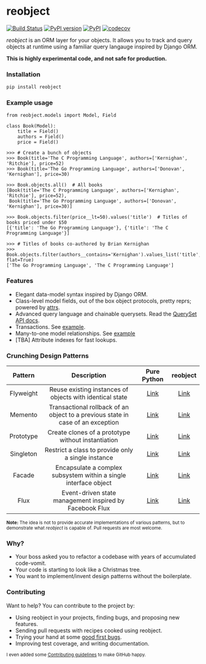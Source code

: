 # reobject

[![Build Status](https://travis-ci.org/onyb/reobject.svg?branch=master)](https://travis-ci.org/onyb/reobject)
[![PyPI version](https://badge.fury.io/py/reobject.svg)](https://badge.fury.io/py/reobject)
[![PyPI](https://img.shields.io/pypi/pyversions/reobject.svg)](https://pypi.python.org/pypi/reobject)
[![codecov](https://codecov.io/gh/onyb/reobject/branch/master/graph/badge.svg)](https://codecov.io/gh/onyb/reobject)

*reobject* is an ORM layer for your objects. It allows you to track and query
objects at runtime using a familiar query langauge inspired by Django ORM.


**This is highly experimental code, and not safe for production.**

### Installation

```sh
pip install reobject
```

### Example usage

```py3
from reobject.models import Model, Field

class Book(Model):
    title = Field()
    authors = Field()
    price = Field()

>>> # Create a bunch of objects
>>> Book(title='The C Programming Language', authors=['Kernighan', 'Ritchie'], price=52)
>>> Book(title='The Go Programming Language', authors=['Donovan', 'Kernighan'], price=30)

>>> Book.objects.all()  # All books
[Book(title='The C Programming Language', authors=['Kernighan', 'Ritchie'], price=52),
 Book(title='The Go Programming Language', authors=['Donovan', 'Kernighan'], price=30)]

>>> Book.objects.filter(price__lt=50).values('title')  # Titles of books priced under $50
[{'title': 'The Go Programming Language'}, {'title': 'The C Programming Language'}]

>>> # Titles of books co-authored by Brian Kernighan
>>> Book.objects.filter(authors__contains='Kernighan').values_list('title', flat=True)
['The Go Programming Language', 'The C Programming Language']
```

### Features

* Elegant data-model syntax inspired by Django ORM.
* Class-level model fields, out of the box object protocols, pretty reprs; powered by [attrs](http://attrs.org).
* Advanced query language and chainable querysets. Read the [QuerySet API docs](https://onyb.github.io/reobject/querysets).
* Transactions. See [example](tests/unit/test_transaction.py#L7-L13).
* Many-to-one model relationships. See [example](tests/unit/test_manager.py#L61-L108)
* [TBA] Attribute indexes for fast lookups.

### Crunching Design Patterns

|  Pattern      |                        Description                       | Pure Python | reobject |
|:-------------:|:--------------------------------------------------------:|:--------:|:-----------:|
| Flyweight     | Reuse existing instances of objects with identical state | [Link](https://github.com/faif/python-patterns/blob/master/structural/flyweight.py) | [Link](examples/flyweight.py) |
| Memento       | Transactional rollback of an object to a previous state in case of an exception | [Link](https://github.com/faif/python-patterns/blob/master/behavioral/memento.py) | [Link](tests/unit/test_transaction.py) |
| Prototype     | Create clones of a prototype without instantiation       | [Link](https://github.com/faif/python-patterns/blob/master/creational/prototype.py) | [Link](examples/prototype.py) |
| Singleton     | Restrict a class to provide only a single instance       | [Link](http://python-3-patterns-idioms-test.readthedocs.io/en/latest/Singleton.html) | [Link](examples/singleton.py) |
| Facade        | Encapsulate a complex subsystem within a single interface object | [Link](https://github.com/faif/python-patterns/blob/master/structural/facade.py) | [Link](examples/facade.py) |
| Flux          | Event-driven state management inspired by Facebook Flux  | [Link](https://github.com/onyb/python-flux/blob/master/flux/store.py) | [Link](examples/flux.py) |

<sub><b>Note:</b> The idea is not to provide accurate implementations of various patterns, but to demonstrate what <i>reobject</i> is capable of. Pull requests are most welcome.</sub>

### Why?

* Your boss asked you to refactor a codebase with years of accumulated code-vomit.
* Your code is starting to look like a Christmas tree.
* You want to implement/invent design patterns without the boilerplate.

### Contributing

Want to help? You can contribute to the project by:

* Using reobject in your projects, finding bugs, and proposing new features.
* Sending pull requests with recipes cooked using reobject.
* Trying your hand at some [good first bugs](https://github.com/onyb/reobject/issues?q=is%3Aissue+is%3Aopen+label%3Abitesize).
* Improving test coverage, and writing documentation.

<sub>I even added some [Contributing guidelines](CONTRIBUTING.md) to make GitHub happy.</sub>
